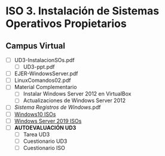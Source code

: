 # ISO 3. Instalación de Sistemas Operativos Propietarios

## Campus Virtual

- [ ] UD3-InstalacionSOs.pdf
  - [ ] UD3-ppt.pdf
- [ ] EJER-WindowsServer.pdf
- [ ] LinuxComandos02.pdf
- [ ] Material Complementario
  - [ ] Instalar Windows Server 2012 en VirtualBox
  - [ ] Actualizaciones de Windows Server 2012
- [ ] *Sistema Registros de Windows*.pdf
- [ ] [Windows10 ISOs](https://www.microsoft.com/es-es/evalcenter/evaluate-windows-10-enterprise)
- [ ] [Windows Server 2019 ISOs](https://www.microsoft.com/es-es/evalcenter/download-windows-server-2019)
- [ ] **AUTOEVALUACIÓN UD3**
  - [ ] Tarea UD3
  - [ ] Cuestionario UD3
  - [ ] Cuestionario ISO <!--wtf-->
